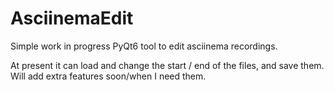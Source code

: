 # AsciinemaEdit

Simple work in progress PyQt6 tool to edit asciinema recordings.

At present it can load and change the start / end of the files, and save them. Will add extra features soon/when I need them.

